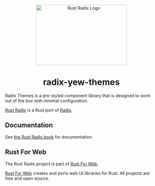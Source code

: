 <p align="center">
    <a href="../../../../logo.svg">
        <img src="../../../../logo.svg" width="300" height="200" alt="Rust Radix Logo">
    </a>
</p>

<h1 align="center">radix-yew-themes</h1>

Radix Themes is a pre-styled component library that is designed to work out of the box with minimal configuration.

[Rust Radix](https://github.com/RustForWeb/radix) is a Rust port of [Radix](https://www.radix-ui.com/).

## Documentation

See [the Rust Radix book](https://radix.rustforweb.org/) for documentation.

## Rust For Web

The Rust Radix project is part of [Rust For Web](https://github.com/RustForWeb).

[Rust For Web](https://github.com/RustForWeb) creates and ports web UI libraries for Rust. All projects are free and open source.
